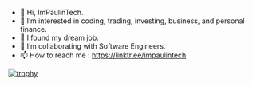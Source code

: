 - 👋 Hi, ImPaulinTech.
- 👀 I’m interested in coding, trading, investing, business, and personal finance.
- 🌱 I found my dream job.
- 💞️ I’m collaborating with Software Engineers.
- 📫 How to reach me : https://linktr.ee/impaulintech

[![trophy](https://github-profile-trophy.vercel.app/?username=impaulintech&theme=kimbie_dark)](https://linktr.ee/impaulintech)
